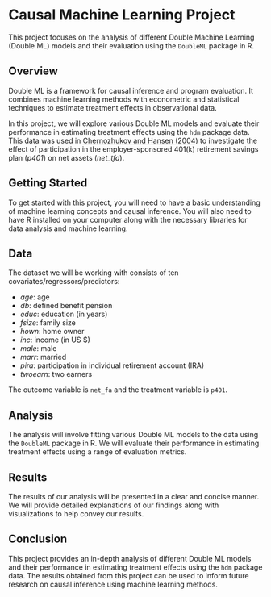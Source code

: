 # Causal Machine Learning Project

This project focuses on the analysis of different Double Machine Learning (Double ML) models and their evaluation using the `DoubleML` package in R.

## Overview

Double ML is a framework for causal inference and program evaluation. It combines machine learning methods with econometric and statistical techniques to estimate treatment effects in observational data.

In this project, we will explore various Double ML models and evaluate their performance in estimating treatment effects using the `hdm` package data. This data was used in [Chernozhukov and Hansen (2004)](https://direct.mit.edu/rest/article/86/3/735/57586/The-Effects-of-401-K-Participation-on-the-Wealth) to investigate the effect of participation in the employer-sponsored 401(k) retirement savings plan (*p401*) on net assets (*net_tfa*).

## Getting Started

To get started with this project, you will need to have a basic understanding of machine learning concepts and causal inference. You will also need to have R installed on your computer along with the necessary libraries for data analysis and machine learning.

## Data

The dataset we will be working with consists of ten covariates/regressors/predictors:

- *age*: age
- *db*: defined benefit pension
- *educ*: education (in years)
- *fsize*: family size
- *hown*: home owner
- *inc*: income (in US $)
- *male*: male
- *marr*: married
- *pira*: participation in individual retirement account (IRA)
- *twoearn*: two earners

The outcome variable is `net_fa` and the treatment variable is `p401`.

## Analysis

The analysis will involve fitting various Double ML models to the data using the `DoubleML` package in R. We will evaluate their performance in estimating treatment effects using a range of evaluation metrics.

## Results

The results of our analysis will be presented in a clear and concise manner. We will provide detailed explanations of our findings along with visualizations to help convey our results.

## Conclusion

This project provides an in-depth analysis of different Double ML models and their performance in estimating treatment effects using the `hdm` package data. The results obtained from this project can be used to inform future research on causal inference using machine learning methods.
